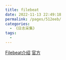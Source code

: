 ```yaml
---
title: filebeat
date: 2022-11-13 22:49:18
permalink: /pages/512eeb/
categories:
  - 《日志采集》
tags:
  - 
---
```

[Filebeat介绍](https://zhuanlan.zhihu.com/p/141439013)
[官方](https://www.elastic.co/guide/en/beats/filebeat/current/running-on-kubernetes.html)
